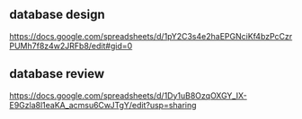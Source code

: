 
## database design
https://docs.google.com/spreadsheets/d/1pY2C3s4e2haEPGNciKf4bzPcCzrPUMh7f8z4w2JRFb8/edit#gid=0
## database review
https://docs.google.com/spreadsheets/d/1Dy1uB8OzqOXGY_IX-E9Gzla8l1eaKA_acmsu6CwJTgY/edit?usp=sharing
